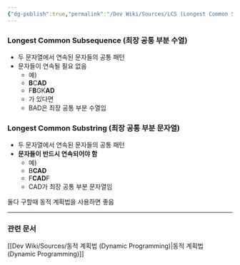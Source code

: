 ```yaml
---
{"dg-publish":true,"permalink":"/Dev Wiki/Sources/LCS (Longest Common Subsequence, Longest Common Substring)/","noteIcon":"","created":"2025-06-07T03:45:15.030+09:00","updated":"2025-07-19T22:58:36.973+09:00"}
---
```


### Longest Common Subsequence (최장 공통 부분 수열)
* 두 문자열에서 연속된 문자들의 공통 패턴
* 문자들이 연속될 필요 없음
	* 예)
	* **B**C**AD**
	* F**B**GK**AD**
	* 가 있다면
	* BAD은 최장 공통 부분 수열임
### Longest Common Substring (최장 공통 부분 문자열)
* 두 문자열에서 연속된 문자들의 공통 패턴
* **문자들이 반드시 연속되어야 함**
	* 예)
	* B**CAD**
	* F**CAD**F
	* CAD가 최장 공통 부분 문자열임

둘다 구할때 동적 계획법을 사용하면 좋음

---
### 관련 문서
[[Dev Wiki/Sources/동적 계획법 (Dynamic Programming)\|동적 계획법 (Dynamic Programming)]]